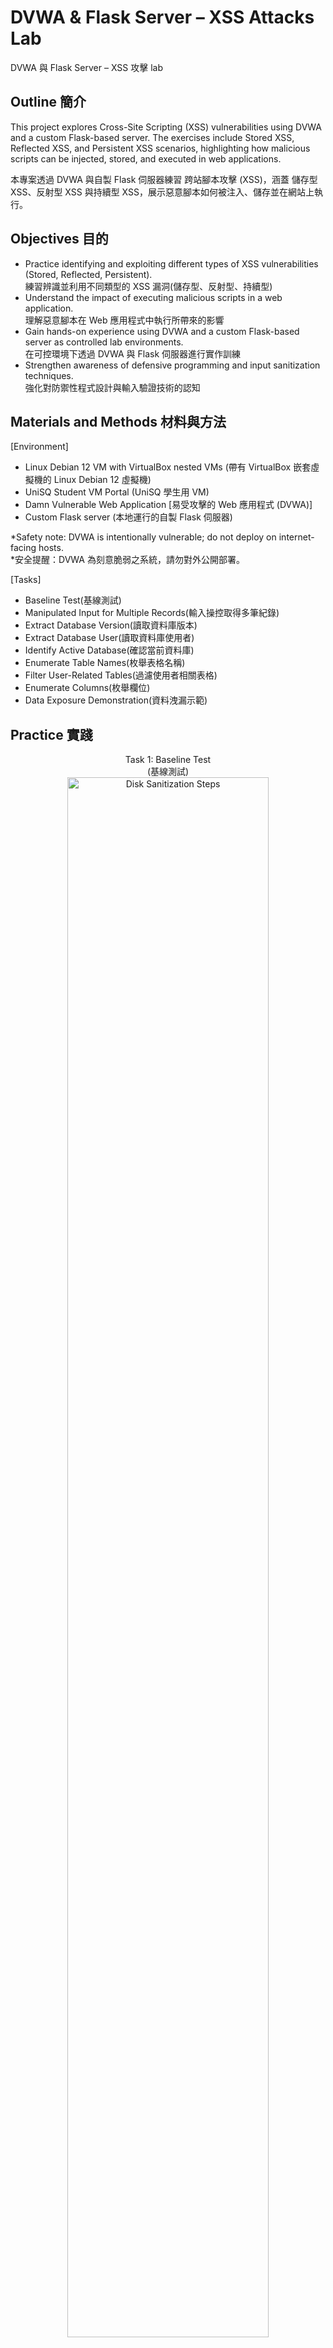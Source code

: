 # DVWA & Flask Server – XSS Attacks Lab

DVWA 與 Flask Server – XSS 攻擊 lab

<h2>Outline 簡介</h2>

This project explores Cross-Site Scripting (XSS) vulnerabilities using DVWA and a custom Flask-based server. The exercises include Stored XSS, Reflected XSS, and Persistent XSS scenarios, highlighting how malicious scripts can be injected, stored, and executed in web applications.

本專案透過 DVWA 與自製 Flask 伺服器練習 跨站腳本攻擊 (XSS)，涵蓋 儲存型 XSS、反射型 XSS 與持續型 XSS，展示惡意腳本如何被注入、儲存並在網站上執行。

<h2>Objectives 目的</h2>

* Practice identifying and exploiting different types of XSS vulnerabilities (Stored, Reflected, Persistent).<br/>
  練習辨識並利用不同類型的 XSS 漏洞(儲存型、反射型、持續型)</b>
* Understand the impact of executing malicious scripts in a web application.<br/>
  理解惡意腳本在 Web 應用程式中執行所帶來的影響</b> 
* Gain hands-on experience using DVWA and a custom Flask-based server as controlled lab environments.<br/>
  在可控環境下透過 DVWA 與 Flask 伺服器進行實作訓練</b> 
* Strengthen awareness of defensive programming and input sanitization techniques.<br/>
  強化對防禦性程式設計與輸入驗證技術的認知</b>


<h2>Materials and Methods 材料與方法</h2>

[Environment]
* Linux Debian 12 VM with VirtualBox nested VMs (帶有 VirtualBox 嵌套虛擬機的 Linux Debian 12 虛擬機)</b> 
* UniSQ Student VM Portal (UniSQ 學生用 VM)</b>
* Damn Vulnerable Web Application [易受攻擊的 Web 應用程式 (DVWA)]</b>
* Custom Flask server (本地運行的自製 Flask 伺服器)</b>

*Safety note: DVWA is intentionally vulnerable; do not deploy on internet-facing hosts.
<br/>*安全提醒：DVWA 為刻意脆弱之系統，請勿對外公開部署。

[Tasks]
* Baseline Test(基線測試)</b>
* Manipulated Input for Multiple Records(輸入操控取得多筆紀錄)</b>
* Extract Database Version(讀取資料庫版本)</b>
* Extract Database User(讀取資料庫使用者)</b>
* Identify Active Database(確認當前資料庫)</b>
* Enumerate Table Names(枚舉表格名稱)</b>
* Filter User-Related Tables(過濾使用者相關表格)</b>
* Enumerate Columns(枚舉欄位)</b>
* Data Exposure Demonstration(資料洩漏示範)</b>


<h2>Practice 實踐</h2>

<p align="center">
Task 1: Baseline Test<br/>(基線測試) <br/>
<img src="https://i.imgur.com/InVX6Db.jpeg" height="80%" width="80%" alt="Disk Sanitization Steps"/>
<br />
* Confirms that input directly affects the backend query.(確認輸入內容會直接參與後端查詢)</b>
<br/>
<br />
Task 2: Manipulated Input for Multiple Records<br/>(輸入操控取得多筆紀錄) <br/>
<img src="https://i.imgur.com/mEu8Dnf.jpeg" height="80%" width="80%" alt="Disk Sanitization Steps"/>
<br />
* Indicates lack of input validation. (顯示後端查詢缺乏輸入驗證)</b>
<br/>
<br />
Task 3: Extract Database Version<br/>(讀取資料庫版本) <br/>
<img src="https://i.imgur.com/DlyOOx7.jpeg" height="80%" width="80%" alt="Disk Sanitization Steps"/>
<br />
* Proves that system-level information can be exposed. (證實能以 UNION 技術讀取系統層級資訊)</b>
<br/>
<br />
Task 4: Extract Database User<br/>(讀取資料庫使用者) <br/>
<img src="https://i.imgur.com/q5iRFJz.jpeg" height="80%" width="80%" alt="Disk Sanitization Steps"/>
<br />
* Reveals which account the application uses for DB access. (揭露應用程式連線所使用的 DB 帳號)</b>
<br/>
<br />
Task 5: Identify Active Database<br/>(確認當前資料庫) <br/>
<img src="https://i.imgur.com/dZJcibk.jpeg" height="80%" width="80%" alt="Disk Sanitization Steps"/>
<br />
* Helps in structuring further enumeration. (協助後續資料庫結構探索)</b>
<br/> 
<br />
Task 6: Enumerate Table Names<br/>(枚舉表格名稱) <br/>
<img src="https://i.imgur.com/vlCWr5J.jpeg" height="80%" width="80%" alt="Disk Sanitization Steps"/>
<br />
* Confirms metadata exposure. (證實中繼資料可被揭露)</b>
<br/>
<br />
Task 7: Filter User-Related Tables<br/>(過濾使用者相關表格) <br/>
<img src="https://i.imgur.com/KwvK4HX.jpeg" height="80%" width="80%" alt="Disk Sanitization Steps"/>
<br />
* Pattern search identifies sensitive structures. (透過模式比對鎖定敏感表格)</b>
<br/>
<br />
Task 8: Enumerate Columns<br/>(枚舉欄位) <br/>
<img src="https://i.imgur.com/rTwtHs4.jpeg" height="80%" width="80%" alt="Disk Sanitization Steps"/>
<br />
* Reveals schema design of target table. (揭露目標表格的欄位設計)</b>
<br/>
<br />
Task 9: Data Exposure Demonstration<br/>(資料洩漏示範) <br/>
<img src="https://i.imgur.com/XdTuhdB.jpeg" height="80%" width="80%" alt="Disk Sanitization Steps"/>
<br />
* Confirms real-world risk of SQL Injection. (證實 SQLi 對敏感資料的實際危害)</b>
<br/>


<h2>Results 成果展示</h2>

Successfully demonstrated how SQL Injection can escalate from retrieving a single record to exposing complete database structures and sensitive user information in DVWA under Low Security settings. The project highlights both the technical risks of insecure coding practices and the importance of systematic defense measures such as input validation and parameterized queries.

本專題成功展示了 SQL 注入在 DVWA 低安全等級下，如何從單筆查詢逐步升級到完整資料庫結構與敏感使用者資料的洩漏。此實作凸顯了不安全編碼的技術風險，以及輸入驗證與參數化查詢等系統性防禦措施的重要性。


<h2>Reference 參考</h2>

[UniSQ] [CSC8520 - Securing Networks](https://handbook-guide.unisq.edu.au/course/2025/CSC8520)
